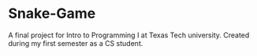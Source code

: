 # Snake-Game
A final project for Intro to Programming I at Texas Tech university. 
Created during my first semester as a CS student.
